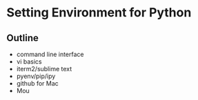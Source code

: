 # Setting Environment for Python

## Outline
- command line interface
- vi basics
- iterm2/sublime text
- pyenv/pip/ipy
- github for Mac
- Mou 